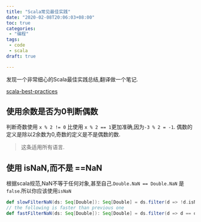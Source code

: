 ```yaml
---
title: "Scala常见最佳实践"
date: "2020-02-08T20:06:03+08:00"
toc: true
categories:
 - "编程"
tags:
 - code
 - scala
draft: true

---
```


发现一个非常细心的Scala最佳实践总结,翻译做一个笔记.

<!--more-->
[scala-best-practices](https://nrinaudo.github.io/scala-best-practices/)

## 使用余数是否为0判断偶数
判断奇数使用 `x % 2 != 0` 比使用 `x % 2 == 1`更加准确,因为`-3 % 2 = -1`. 偶数的定义是除以2余数为0,奇数的定义是不是偶数的数.
>这条适用所有语言.

## 使用 isNaN,而不是 ==NaN
根据scala规范,NaN不等于任何对象,甚至自己.`Double.NaN == Double.NaN` 是`false`.所以你应该使用`isNaN`
```scala
def slowFilterNaN(ds: Seq[Double]): Seq[Double] = ds.filter(d => !d.isNaN)
// the following is faster than previous one
def fastFilterNaN(ds: Seq[Double]): Seq[Double] = ds.filter(d => d == d)
```

## 